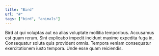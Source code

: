 ```yaml
---
title: "Bird"
url: "#"
tags: ["bird", "animals"]
---
```


Bird at qui voluptas aut ea alias voluptate mollitia temporibus. Accusamus est quam rerum. Sint explicabo impedit incidunt maxime expedita fuga in. Consequatur soluta quis provident omnis. Tempora veniam consequatur exercitationem iusto tempora. Unde esse quam reiciendis.